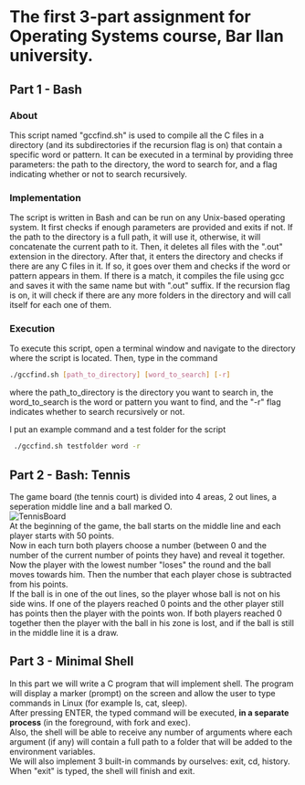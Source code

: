 # The first 3-part assignment for Operating Systems course, Bar Ilan university.

## Part 1 - Bash
### About
This script named "gccfind.sh" is used to compile all the C files in a directory (and its subdirectories if the recursion flag is on) that contain a specific word or pattern. It can be executed in a terminal by providing three parameters: the path to the directory, the word to search for, and a flag indicating whether or not to search recursively.

### Implementation

The script is written in Bash and can be run on any Unix-based operating system. It first checks if enough parameters are provided and exits if not. If the path to the directory is a full path, it will use it, otherwise, it will concatenate the current path to it. Then, it deletes all files with the ".out" extension in the directory. After that, it enters the directory and checks if there are any C files in it. If so, it goes over them and checks if the word or pattern appears in them. If there is a match, it compiles the file using gcc and saves it with the same name but with ".out" suffix. If the recursion flag is on, it will check if there are any more folders in the directory and will call itself for each one of them.

### Execution
To execute this script, open a terminal window and navigate to the directory where the script is located. Then, type in the command

```bash
./gccfind.sh [path_to_directory] [word_to_search] [-r]
```
where the path_to_directory is the directory you want to search in, the word_to_search is the word or pattern you want to find, and the "-r" flag indicates whether to search recursively or not.

I put an example command and a test folder for the script

```bash
 ./gccfind.sh testfolder word -r
```

## Part 2 - Bash: Tennis

The game board (the tennis court) is divided into 4 areas, 2 out lines, a seperation middle line  and a ball marked O.  
![TennisBoard](https://user-images.githubusercontent.com/92651125/187092788-ba91ed10-3f83-4096-abcf-27a88c23179a.png)  
At the beginning of the game, the ball starts on the middle line and each player starts with 50 points.  
Now in each turn both players choose a number (between 0 and the number of the current number of points they have) and reveal it together. Now the player with the lowest number "loses" the round and the ball moves towards him. Then the number that each player chose is subtracted from his points.  
If the ball is in one of the out lines, so the player whose ball is not on his side wins. If one of the players reached 0 points and the other player still has points then the player with the points won. If both players reached 0 together then the player with the ball in his zone is lost, and if the ball is still in the middle line it is a draw.

## Part 3 - Minimal Shell

In this part we will write a C program that will implement shell. The program will display a marker  (prompt) on the screen and allow the user to type commands in Linux (for example ls, cat, sleep).  
After pressing ENTER, the typed command will be executed, **in a separate process** (in the foreground, with fork and exec).  
Also, the shell will be able to receive any number of arguments where each argument (if any) will contain a full path to a folder that will be added to the environment variables.  
We will also implement 3 built-in commands by ourselves: exit, cd, history.  
When "exit" is typed, the shell will finish and exit.
